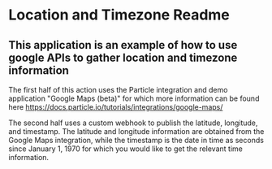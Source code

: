 # Location and Timezone Readme
## This application is an example of how to use google APIs to gather location and timezone information

The first half of this action uses the Particle integration and demo application "Google Maps (beta)" for which more information can be found here https://docs.particle.io/tutorials/integrations/google-maps/

The second half uses a custom webhook to publish the latitude, longitude, and timestamp. The latitude and longitude information are obtained from the Google Maps integration, while the timestamp is the date in time as seconds since January 1, 1970 for which you would like to get the relevant time information.

